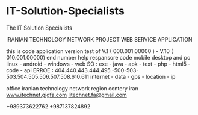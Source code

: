 # IT-Solution-Specialists

The IT Solution Specialists

IRANIAN TECHNOLOGY NETWORK PROJECT WEB SERVICE APPLICATION

this is code application version test of V.1 ( 000.001.00000 ) - V.10 ( 010.001.00000) end number help respansore code mobile desktop and pc linux - android - windows - web SO : exe - java - apk - text - php - html5 - code - api ERROE : 404.440.443.444.495.-500-503-503.504.505.506.507.508.610.611
internet - data - gps - location - ip

office iranian technology network region contery iran 
www.itechnet.gigfa.com Iitechnet.fa@gmail.com

+989373622762
+987137824892
